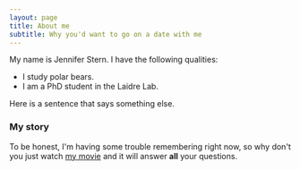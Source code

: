 ```yaml
---
layout: page
title: About me
subtitle: Why you'd want to go on a date with me
---
```


My name is Jennifer Stern. I have the following qualities:

- I study polar bears.
- I am a PhD student in the Laidre Lab.

Here is a sentence that says something else.

### My story

To be honest, I'm having some trouble remembering right now, so why don't you just watch [my movie](https://en.wikipedia.org/wiki/The_Princess_Bride_%28film%29) and it will answer **all** your questions.
